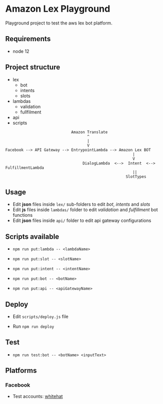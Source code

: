 # Amazon Lex Playground

Playground project to test the aws lex bot platform.


## Requirements

* node 12

## Project structure

* lex
  * bot
  * intents
  * slots
* lambdas
  * validation
  * fullfilment
* api
* scripts


```
                             Amazon Translate
                                    ^
                                    |
                                    V
Facebook --> API Gateway --> EntrypointLambda --> Amazon Lex BOT
                                                        |
                                                        V
                                  DialogLambda  <-->  Intent  <-->  FulfillmentLambda
                                                        ||
                                                     SlotTypes
```


## Usage

* Edit **json** files inside `lex/` sub-folders to edit *bot*, *intents* and *slots*
* Edit **js** files inside `lambdas/` folder to edit *validation* and *fulfillment* bot functions
* Edit **json** files inside `api/` folder to edit api gateway configurations


## Scripts available

* `npm run put:lambda -- <lambdaName>`

* `npm run put:slot -- <slotName>`

* `npm run put:intent -- <intentName>`

* `npm run put:bot -- <botName>`

* `npm run put:api -- <apiGatewayName>`


## Deploy

* Edit `scripts/deploy.js` file

* Run `npm run deploy`


## Test

* `npm run test:bot -- <botName> <inputText>`


## Platforms

### Facebook

* Test accounts: [whitehat](https://www.facebook.com/whitehat/accounts/)